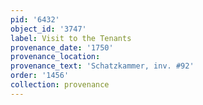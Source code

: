 ```yaml
---
pid: '6432'
object_id: '3747'
label: Visit to the Tenants
provenance_date: '1750'
provenance_location:
provenance_text: 'Schatzkammer, inv. #92'
order: '1456'
collection: provenance
---
```

